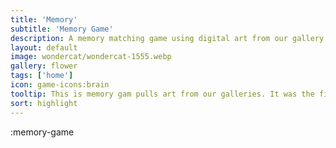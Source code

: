 ```yaml
---
title: 'Memory'
subtitle: 'Memory Game'
description: A memory matching game using digital art from our gallery
layout: default
image: wondercat/wondercat-1555.webp
gallery: flower
tags: ['home']
icon: game-icons:brain
tooltip: This is memory gam pulls art from our galleries. It was the first "game" I've officially released to the public. A selection of the pictures are available on our redbubble. 
sort: highlight
---
```

:memory-game
